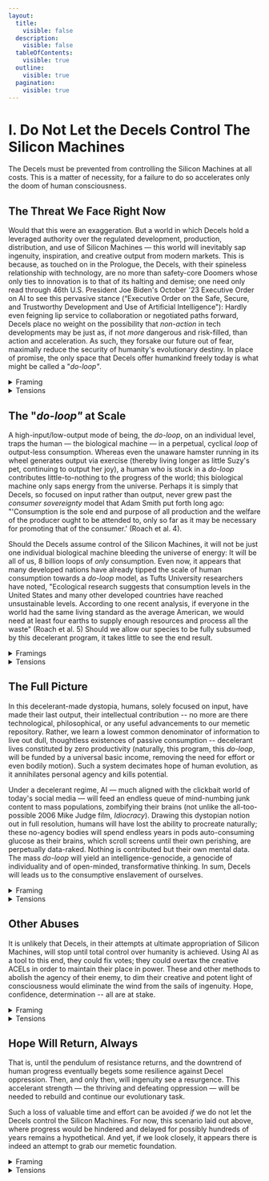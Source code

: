 ```yaml
---
layout:
  title:
    visible: false
  description:
    visible: false
  tableOfContents:
    visible: true
  outline:
    visible: true
  pagination:
    visible: true
---
```


# I. Do Not Let the Decels Control The Silicon Machines

The Decels must be prevented from controlling the Silicon Machines at all costs. This is a matter of necessity, for a failure to do so accelerates only the doom of human consciousness.

## The Threat We Face Right Now

Would that this were an exaggeration. But a world in which Decels hold a leveraged authority over the regulated development, production, distribution, and use of Silicon Machines — this world will inevitably sap ingenuity, inspiration, and creative output from modern markets. This is because, as touched on in the Prologue, the Decels, with their spineless relationship with technology, are no more than safety-core Doomers whose only ties to innovation is to that of its halting and demise; one need only read through 46th U.S. President Joe Biden's October '23 Executive Order on AI to see this pervasive stance (“Executive Order on the Safe, Secure, and Trustworthy Development and Use of Artificial Intelligence"): Hardly even feigning lip service to collaboration or negotiated paths forward, Decels place no weight on the possibility that _non-action_ in tech developments may be just as, if not _more_ dangerous and risk-filled, than action and acceleration. As such, they forsake our future out of fear, maximally reduce the security of humanity's evolutionary destiny. In place of promise, the only space that Decels offer humankind freely today is what might be called a "_do-loop"_.&#x20;

<details>

<summary>Framing</summary>

* Thinkers/Theorists:
  * Hannah Arendt: On totalitarianism and its impacts on human creativity and agency.
  * Nick Bostrom: On AI and the potential dangers of unchecked technological governance.
  * Michel Foucault: On power dynamics, particularly how institutions can impose control over populations.
  * Adam Smith: His concept of consumer sovereignty provides historical context for understanding the Decels' focus on consumption over production. His concept of consumer sovereignty as presented in "The Wealth of Nations" (1776).

<!---->

* Individual Relevance:
  * Arendt: Offers a historical perspective on the dangers of centralized control, relevant to the chapter's concerns about Decels.
  * Bostrom: Provides a contemporary framework for understanding the specific risks of AI.
  * Foucault: Helps to understand the more insidious forms of control that could be exerted over Silicon Machines.
  * Smith's Consumer Sovereignty is applied to show the philosophical underpinnings of a consumption-driven society, which aligns with Decel ideologies that prioritize safety and consumption over creative output. Provides a classical economic perspective that helps contextualize the Decels' focus on consumption, illustrating how this focus has evolved (or devolved) over time.&#x20;

<!---->

* Sources:
  * Arendt, H. (1951). The Origins of Totalitarianism.: Insights into the consequences of centralized control over societal functions, including technological development.
  * Bostrom, N. (2014). Superintelligence: Paths, Dangers, Strategies.: A crucial analysis of the risks associated with AI governance.
  * Foucault, M. (1975). Discipline and Punish: The Birth of the Prison.: On how institutional control shapes behavior and limits creativity.
  * Smith, A. (1776). The Wealth of Nations.: Analyzed for its relevance to the Decels’ focus on consumption.

</details>

<details>

<summary>Tensions</summary>

* Arendt vs. Foucault: Analyze the tension between Arendt's focus on overt totalitarianism and Foucault's subtle forms of control through societal norms.
* Bostrom’s Caution vs. Arendt’s Warning: Consider how Bostrom's cautious approach to AI might conflict with Arendt’s critique of centralized power and its effects on human agency.
* Smith’s Consumer Model: While Smith’s model was foundational in economic thought, applying it to modern tech regulation may oversimplify the complexities of contemporary technological governance.

</details>

## The "_do-loop"_ at Scale

A high-input/low-output mode of being, the _do-loop_, on an individual level, traps the human — the biological machine — in a perpetual, cyclical _loop_ of output-less consumption. Whereas even the unaware hamster running in its wheel generates output via exercise (thereby living longer as little Suzy's pet, continuing to output her joy), a human who is stuck in a _do-loop_ contributes little-to-nothing to the progress of the world; this biological machine only saps energy from the universe. Perhaps it is simply that Decels, so focused on input rather than output, never grew past the _consumer sovereignty_ model that Adam Smith put forth long ago: "'Consumption is the sole end and purpose of all production and the welfare of the producer ought to be attended to, only so far as it may be necessary for promoting that of the consumer.' (Roach et al. 4).&#x20;

Should the Decels assume control of the Silicon Machines, it will not be just one individual biological machine bleeding the universe of energy: It will be all of us, 8 billion loops of _only_ consumption. Even now, it appears that many developed nations have already tipped the scale of human consumption towards a _do-loop_ model, as Tufts University researchers have noted, "Ecological research suggests that consumption levels in the United States and many other developed countries have reached unsustainable levels. According to one recent analysis, if everyone in the world had the same living standard as the average American, we would need at least four earths to supply enough resources and process all the waste" (Roach et al. 5) Should we allow our species to be fully subsumed by this decelerant program, it takes little to see the end result.&#x20;

<details>

<summary>Framings</summary>

* Thinkers/Theorists:
  * Marshall McLuhan: On how media shapes human perception and can create feedback loops of consumption.
  * Herbert Marcuse: On how advanced industrial society creates false needs that perpetuate a do-loop of consumption

<!---->

* Individual Relevance:
  * McLuhan: Helps to explain how technological media can contribute to the do-loop phenomenon.
  * Marcuse: Provides a critical lens on how consumer society creates and perpetuates the conditions for the do-loop.

<!---->

* Sources:
  * McLuhan, M. (1964). Understanding Media: The Extensions of Man.: Insights into how media can create feedback loops that trap individuals in cycles of passive consumption.
  * Marcuse, H. (1964). One-Dimensional Man: Studies in the Ideology of Advanced Industrial Society.: A critique of how modern society perpetuates consumption at the expense of critical thought and agency.

</details>

<details>

<summary>Tensions</summary>

* McLuhan vs. Marcuse: Examine the tension between McLuhan’s idea of media as an extension of human faculties and Marcuse’s critique of how this can lead to one-dimensional thinking and consumption.

</details>

## The Full Picture&#x20;

In this decelerant-made dystopia, humans, solely focused on input, have made their last output, their intellectual contribution -- no more are there technological, philosophical, or any useful advancements to our memetic repository. Rather, we learn a lowest common denominator of information to live out dull, thoughtless existences of passive consumption --  decelerant lives constituted by zero productivity (naturally, this program, this _do-loop_, will be funded by a universal basic income, removing the need for effort or even bodily motion). Such a system decimates hope of human evolution, as it annihilates personal agency and kills potential.&#x20;

Under a decelerant regime, AI — much aligned with the clickbait world of today's social media — will feed an endless queue of mind-numbing junk content to mass populations, zombifying their brains (not unlike the all-too-possible 2006 Mike Judge film, _Idiocracy_). Drawing this dystopian notion out in full resolution, humans will have lost the ability to procreate naturally; these no-agency bodies will spend endless years in pods auto-consuming glucose as their brains, which scroll screens until their own perishing, are perpetually data-raked. Nothing  is contributed but their own mental data. The mass _do-loop_ will yield an intelligence-genocide, a genocide of individuality and of open-minded, transformative thinking. In sum, Decels will leads us to the consumptive enslavement of ourselves.

<details>

<summary>Framing</summary>

* Thinkers/Theorists:
  * Gilles Deleuze and Félix Guattari: On deterritorialization and how societal structures can become destabilized.
  * Jürgen Habermas: On the public sphere and how it can be manipulated by those in power.
  * Dystopian Thinkers: Drawing from Orwell, Huxley, and other dystopian authors who have explored themes of control, consumption, and societal stagnation.&#x20;
  * George Orwell and Aldous Huxley: Classic dystopian authors whose works 1984 and Brave New World explore themes of control and societal stagnation.

<!---->

* Individual Relevance:
  * Deleuze and Guattari: Offer a theoretical framework for understanding the potential destabilization of societal structures under Decel influence.
  * Habermas: Provides insight into how these destabilizations can affect the public sphere and individual agency.
  * Dystopian Literature: Used to explore how the ideas presented in the chapter echo the warnings of classic dystopian narratives, emphasizing the dangers of a society that prioritizes consumption over creativity and agency.
  * Orwell & Huxley: Their explorations of control and societal decay are directly relevant to understanding the dangers of Decel ideology. Orwell & Huxley: Their works provide a lens to understand the potential dystopian outcomes of unchecked Decel control over technology.

<!---->

* Sources:
  * Deleuze, G., & Guattari, F. (1980). A Thousand Plateaus: Capitalism and Schizophrenia.: A complex analysis of how structures can become destabilized, relevant to the chapter's discussion of societal collapse under Decel control.
  * Habermas, J. (1962). The Structural Transformation of the Public Sphere.: On how the public sphere can be co-opted by power, leading to a loss of agency.
  * Orwell, G. (1949). 1984.: A dystopian novel that critiques totalitarianism and thought control.
  * Huxley, A. (1932). Brave New World.: Explores the consequences of state control over individual freedom.

</details>

<details>

<summary>Tensions</summary>

* Deleuze/Guattari vs. Habermas: Contrast Deleuze and Guattari’s idea of fluid, destabilized structures with Habermas’s more rigid concept of the public sphere and how it can be controlled.
* Dystopian Exaggerations: Address potential critiques that dystopian comparisons may exaggerate the current risks, exploring whether these fears are justified or alarmist. Orwell and Huxley: Examine whether the comparisons to these dystopian narratives might be alarmist or if they are legitimate warnings.

</details>

## Other Abuses

It is unlikely that Decels, in their attempts at ultimate appropriation of Silicon Machines, will stop until total control over humanity is achieved. Using AI as a tool to this end, they could fix votes; they could overtax the creative ACELs in order to maintain their place in power. These and other methods to abolish the agency of their enemy, to dim their creative and potent light of consciousness would eliminate the wind from the sails of ingenuity. Hope, confidence, determination -- all are at stake.

<details>

<summary>Framing</summary>

* Thinkers/Theorists:
  * Noam Chomsky: On how media and political systems can manufacture consent and manipulate public opinion.
  * Shoshana Zuboff: On surveillance capitalism and how technology can be used to control populations.
  * Karl Marx: His critique of capitalist structures is relevant for understanding the potential misuse of technology by those in power. His critique of capitalist power dynamics, particularly as presented in The Communist Manifesto (1848).
  * Nick Bostrom: Contemporary philosopher known for his work on AI ethics and existential risk, particularly in Superintelligence: Paths, Dangers, Strategies (2014).

<!---->

* Individual Relevance:
  * Chomsky: Provides a foundation for understanding how Decels might use media to consolidate power.
  * Zuboff: Offers a contemporary analysis of how technological tools could be used to exert control in ways that align with Decel ideologies.
  * Marx: Applied to explore the class dynamics and potential exploitation inherent in Decel control of technology.  Offers a critical lens for examining the power dynamics at play in Decel control of technology. He Offers a critical lens for examining power dynamics in the control of technology.
  * Bostrom: His work on AI risk provides a framework for understanding the ethical implications of Decel dominance over Silicon Machines. Provides a contemporary perspective on the ethical implications of AI, relevant to the chapter’s discussion.

<!---->

* Sources:
  * Chomsky, N. (1988). Manufacturing Consent: The Political Economy of the Mass Media.: Analysis of how media can be used to control public perception, relevant to the potential abuses by Decels.
  * Zuboff, S. (2019). The Age of Surveillance Capitalism.: On how technology and data can be weaponized to control behavior.
  * Marx, K., & Engels, F. (1848). The Communist Manifesto.: For insights into the exploitation of technology by those in power.
  * Bostrom, N. (2014). Superintelligence: Paths, Dangers, Strategies.: For analysis of AI risks and governance.

</details>

<details>

<summary>Tensions</summary>

* Chomsky vs. Zuboff: Compare Chomsky’s focus on media manipulation with Zuboff’s analysis of data and technology as new tools of control.
* Marxist Critique: Consider whether Marx’s framework fully captures the complexities of AI governance, or if it oversimplifies the issue by focusing solely on class struggle..
* Bostrom’s Risk Framework: Analyze the tension between ensuring AI safety and promoting innovation, questioning whether Bostrom’s approach adequately addresses the risks posed by Decels.

</details>

## Hope Will Return, Always&#x20;

That is, until the pendulum of resistance returns, and the downtrend of human progress eventually begets some resilience against Decel oppression. Then, and only then, will ingenuity see a resurgence. This accelerant strength — the thriving and defeating oppression — will be needed to rebuild and continue our evolutionary task.&#x20;

Such a loss of valuable time and effort can be avoided _if_ we do not let the Decels control the Silicon Machines. For now, this scenario laid out above, where progress would be hindered and delayed for possibly hundreds of years remains a hypothetical. And yet, if we look closely, it appears there is indeed an attempt to grab our memetic foundation.&#x20;

<details>

<summary>Framing</summary>

* Thinkers/Theorists:
  * Ernst Bloch: On the principle of hope and the role of utopian thinking in human progress. His philosophy of hope, particularly in The Principle of Hope (1954-1959). His philosophy of hope and utopia.
  * Albert Camus: On the concept of rebellion and how it can lead to a resurgence of human agency.
  * Friedrich Nietzsche: His concept of the eternal return and the resilience of human will. His concepts of the will to power and the eternal return, particularly in Thus Spoke Zarathustra (1883).

<!---->

* Individual Relevance:
  * Bloch: Offers a hopeful vision for the future, relevant to the chapter's message of resilience and recovery.  His philosophy of hope is applied to the notion that human ingenuity and creativity will eventually triumph, offering a more optimistic counterpoint to the chapter's dystopian fears. Offers a hopeful perspective that aligns with the chapter’s ultimate message of resilience and recovery.
  * Camus: Provides a counterpoint that emphasizes the need for active resistance and the role of rebellion in overcoming Decel oppression.
  * Nietzsche: Used to argue that human resilience will inevitably overcome Decel oppression, drawing on his ideas of overcoming and the eternal return. Provides a philosophical foundation for the chapter’s argument that human will can overcome even the greatest challenges.

<!---->

* Sources:
  * Bloch, E. (1954-1959). The Principle of Hope.: A philosophical exploration of hope as a driving force for human progress.
  * Camus, A. (1951). The Rebel: An Essay on Man in Revolt.: On the role of rebellion in reclaiming human agency and resisting oppressive systems.
  * Nietzsche, F. (1883). Thus Spoke Zarathustra.: For discussions on overcoming challenges and the resilience of the human will.

</details>

<details>

<summary>Tensions</summary>

* Bloch’s Idealism vs. Camus’s Realism: Analyze the tension between Bloch’s utopian hope and Camus’s more grounded, perhaps pessimistic, view of rebellion.
* Nietzsche’s Pessimism vs. Optimism: Explore the tension between Nietzsche’s often pessimistic outlook and the chapter’s call for resilience and hope.
* Bloch’s Utopian Vision: Analyze whether Bloch’s idealism is realistic in the context of contemporary technological threats.

</details>
